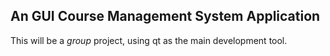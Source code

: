 ## An GUI Course Management System Application  
This will be a *group* project, using qt as the main development tool.
